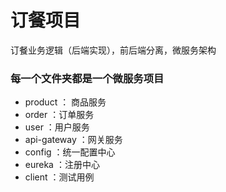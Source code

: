 # 订餐项目
订餐业务逻辑（后端实现），前后端分离，微服务架构

### 每一个文件夹都是一个微服务项目
- product ： 商品服务
- order ：订单服务
- user ：用户服务
- api-gateway ：网关服务
- config ：统一配置中心
- eureka ：注册中心
- client ：测试用例


